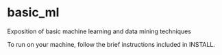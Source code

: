 # basic_ml
Exposition of basic machine learning and data mining techniques

To run on your machine, follow the brief instructions included in INSTALL.

